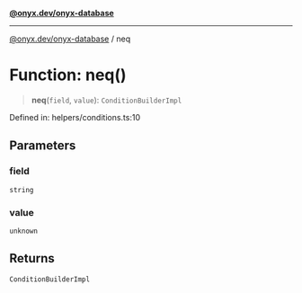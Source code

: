 [**@onyx.dev/onyx-database**](../README.md)

***

[@onyx.dev/onyx-database](../globals.md) / neq

# Function: neq()

> **neq**(`field`, `value`): `ConditionBuilderImpl`

Defined in: helpers/conditions.ts:10

## Parameters

### field

`string`

### value

`unknown`

## Returns

`ConditionBuilderImpl`
